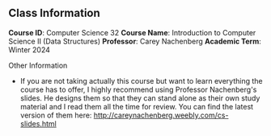 ## Class Information
**Course ID**: Computer Science 32
**Course Name**: Introduction to Computer Science II (Data Structures)
**Professor**: Carey Nachenberg
**Academic Term**: Winter 2024

Other Information
- If you are not taking actually this course but want to learn everything the course has to offer, I highly recommend using Professor Nachenberg's slides. He designs them so that they can stand alone as their own study material and I read them all the time for review. You can find the latest version of them here: http://careynachenberg.weebly.com/cs-slides.html


